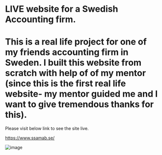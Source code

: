 # LIVE website for a Swedish Accounting firm.

# This is a real life project for one of my friends accounting firm in Sweden. I built this website from scratch with help of of my mentor (since this is the first real life website- my mentor guided me and I want to give tremendous thanks for this). 

Please visit below link to see the site live. 

https://www.ssamab.se/


![image](https://user-images.githubusercontent.com/77015008/143900235-a9c091d6-4a16-4388-a230-2fe74c31a70a.png)

